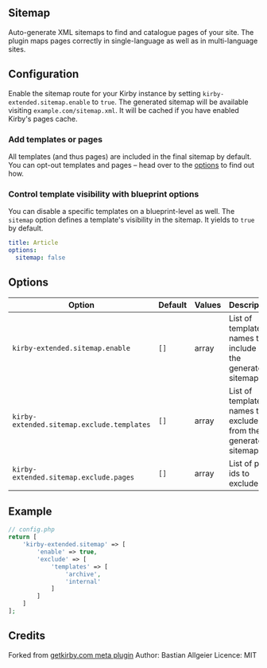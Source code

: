 ## Sitemap

Auto-generate XML sitemaps to find and catalogue pages of your site. The plugin maps pages correctly in single-language as well as in multi-language sites.

## Configuration

Enable the sitemap route for your Kirby instance by setting `kirby-extended.sitemap.enable` to `true`. The generated sitemap will be available visiting `example.com/sitemap.xml`. It will be cached if you have enabled Kirby's pages cache.

### Add templates or pages

All templates (and thus pages) are included in the final sitemap by default. You can opt-out templates and pages – head over to the [options](#options) to find out how.

### Control template visibility with blueprint options

You can disable a specific templates on a blueprint-level as well. The `sitemap` option defines a template's visibility in the sitemap. It yields to `true` by default.

```yaml
title: Article
options:
  sitemap: false
```

## Options

| Option | Default | Values | Description |
| --- | --- | --- | --- |
| `kirby-extended.sitemap.enable` | `[]` | array | List of template names to include in the generated sitemap. |
| `kirby-extended.sitemap.exclude.templates` | `[]` | array | List of template names to exclude from the generated sitemap. |
| `kirby-extended.sitemap.exclude.pages` | `[]` | array | List of page ids to exclude. |

## Example

```php
// config.php
return [
    'kirby-extended.sitemap' => [
        'enable' => true,
        'exclude' => [
            'templates' => [
                'archive',
                'internal'
            ]
        ]
    ]
];
```

## Credits

Forked from [getkirby.com meta plugin](https://github.com/getkirby/getkirby.com/tree/master/site/plugins/meta)
Author: Bastian Allgeier
Licence: MIT
